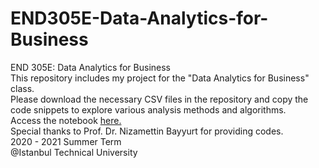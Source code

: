 # END305E-Data-Analytics-for-Business
END 305E: Data Analytics for Business \
This repository includes my project for the "Data Analytics for Business" class. \
Please download the necessary CSV files in the repository and copy the code snippets to explore various analysis methods and algorithms. \
Access the notebook [here.](https://raw.githack.com/Pinnatisect/END305E-Data-Analytics-for-Business/main/project.html) \
Special thanks to Prof. Dr. Nizamettin Bayyurt for providing codes. \
2020 - 2021 Summer Term \
@Istanbul Technical University
